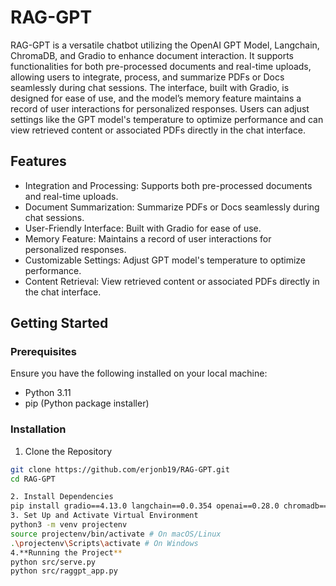 # RAG-GPT



RAG-GPT is a versatile chatbot utilizing the OpenAI GPT Model, Langchain, ChromaDB, and Gradio to enhance document interaction. It supports functionalities for both pre-processed documents and real-time uploads, allowing users to integrate, process, and summarize PDFs or Docs seamlessly during chat sessions. The interface, built with Gradio, is designed for ease of use, and the model’s memory feature maintains a record of user interactions for personalized responses. Users can adjust settings like the GPT model's temperature to optimize performance and can view retrieved content or associated PDFs directly in the chat interface.



## Features



- Integration and Processing: Supports both pre-processed documents and real-time uploads.
- Document Summarization: Summarize PDFs or Docs seamlessly during chat sessions.
- User-Friendly Interface: Built with Gradio for ease of use.
- Memory Feature: Maintains a record of user interactions for personalized responses.
- Customizable Settings: Adjust GPT model's temperature to optimize performance.
- Content Retrieval: View retrieved content or associated PDFs directly in the chat interface.



## Getting Started



### Prerequisites



Ensure you have the following installed on your local machine:
- Python 3.11
- pip (Python package installer)



### Installation



1. Clone the Repository
```sh
git clone https://github.com/erjonb19/RAG-GPT.git
cd RAG-GPT

2. Install Dependencies
pip install gradio==4.13.0 langchain==0.0.354 openai==0.28.0 chromadb==0.4.22 pypdf==3.17.4 pandas==2.1.4
3. Set Up and Activate Virtual Environment
python3 -m venv projectenv
source projectenv/bin/activate # On macOS/Linux
.\projectenv\Scripts\activate # On Windows
4.**Running the Project**
python src/serve.py
python src/raggpt_app.py
